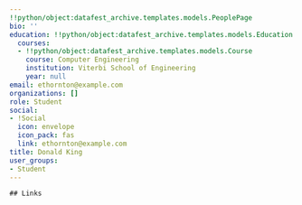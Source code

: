 ```yaml
---
!!python/object:datafest_archive.templates.models.PeoplePage
bio: ''
education: !!python/object:datafest_archive.templates.models.Education
  courses:
  - !!python/object:datafest_archive.templates.models.Course
    course: Computer Engineering
    institution: Viterbi School of Engineering
    year: null
email: ethornton@example.com
organizations: []
role: Student
social:
- !Social
  icon: envelope
  icon_pack: fas
  link: ethornton@example.com
title: Donald King
user_groups:
- Student
---
```


    ## Links
    